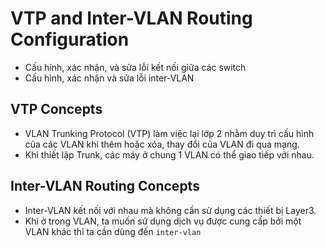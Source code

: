 # VTP and Inter-VLAN Routing Configuration
- Cấu hình, xác nhận, và sửa lỗi kết nối giữa các switch
- Cấu hình, xác nhận và sửa lỗi inter-VLAN

## VTP Concepts
- VLAN Trunking Protocol (VTP) làm việc lại lớp 2 nhằm duy trì cấu hình của các VLAN khi thêm hoặc xóa, thay đổi của VLAN đi qua mạng.
- Khi thiết lập Trunk, các máy ở chung 1 VLAN có thể giao tiếp với nhau.
## Inter-VLAN Routing Concepts
- Inter-VLAN kết nối với nhau mà không cần sử dụng các thiết bị Layer3. 
- Khi ở trong VLAN, ta muốn sử dụng dịch vụ được cung cấp bởi một VLAN khác thì ta cần dùng đến `inter-vlan`
